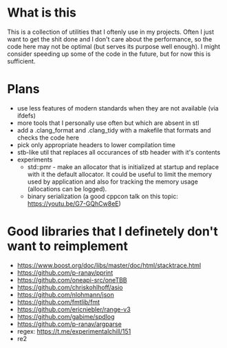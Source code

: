 # What is this
This is a collection of utilities that I oftenly use in my
projects. Often I just want to get the shit done and I don't care about the
performance, so the code here may not be optimal (but serves its purpose
well enough). I might consider speeding up some of the code in the future,
but for now this is sufficient.
# Plans
- use less features of modern standards when they are not available (via
ifdefs)
- more tools that I personally use often but which are absent in stl
- add a .clang_format and .clang_tidy with a makefile that formats and checks
the code here
- pick only appropriate headers to lower compilation time
- stb-like util that replaces all occurances of stb header with it's contents
- experiments
  - std::pmr - make an allocator that is initialized at startup and replace with
    it the default allocator. It could be useful to limit the memory used by
    application and also for tracking the memory usage (allocations can be
    logged).
  - binary serialization (a good cppcon talk on this topic:
    https://youtu.be/G7-GQhCw8eE)

# Good libraries that I definetely don't want to reimplement
- https://www.boost.org/doc/libs/master/doc/html/stacktrace.html
- https://github.com/p-ranav/pprint
- https://github.com/oneapi-src/oneTBB
- https://github.com/chriskohlhoff/asio
- https://github.com/nlohmann/json
- https://github.com/fmtlib/fmt
- https://github.com/ericniebler/range-v3
- https://github.com/gabime/spdlog
- https://github.com/p-ranav/argparse
- regex: https://t.me/experimentalchill/151
- re2
